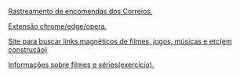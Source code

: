 
<a href="https://www.minhaencomenda.me/">Rastreamento de encomendas dos Correios.</a>

<a href="https://www.minhaencomenda.me/extensao-minha-encomenda">Extensão chrome/edge/opera.</a>

<a href="https://magnetfinder.netlify.app/">Site para buscar links magnéticos de filmes, jogos, músicas e etc(em construção)</a>

<a href="https://info-movie.netlify.app/">Informações sobre filmes e séries(exercício).</a>

